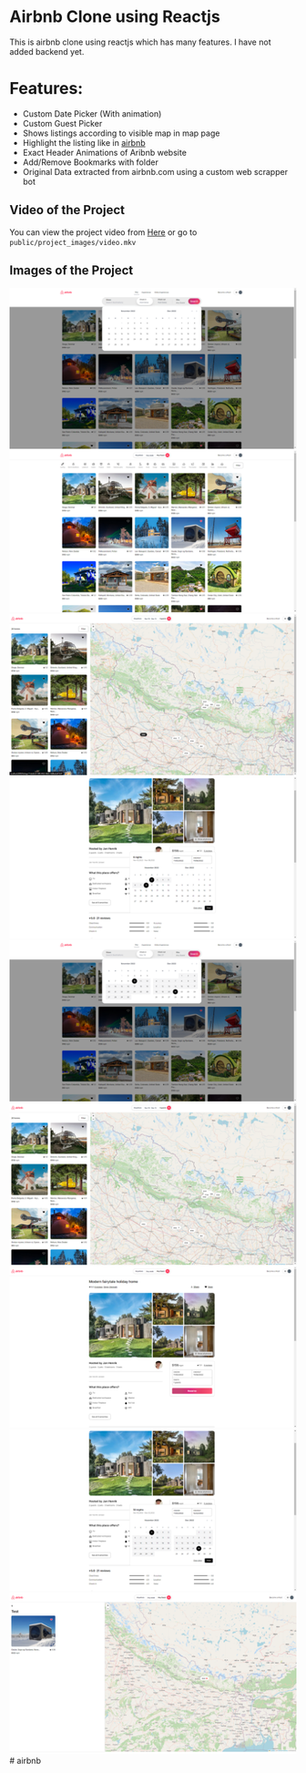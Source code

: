 # Airbnb Clone using Reactjs

This is airbnb clone using reactjs which has many features. I have not added backend yet.

# Features:

- Custom Date Picker (With animation)
- Custom Guest Picker
- Shows listings according to visible map in map page
- Highlight the listing like in [airbnb](https://airbnb.com)
- Exact Header Animations of Aribnb website
- Add/Remove Bookmarks with folder
- Original Data extracted from airbnb.com using a custom web scrapper bot

## Video of the Project

You can view the project video from [Here](https://github.com/ujen5173/airbnb-clone/blob/main/public/project_images/video.mkv) or go to `public/project_images/video.mkv`

## Images of the Project

![](public/project_images/date-picker.png)
![](public/project_images/home.png)
![](public/project_images/search-hover.png)
![](public/project_images/singleListingDatePicker.png)
![](public/project_images/date-picker-2.png)
![](public/project_images/search.png)
![](public/project_images/singleListing.png)
![](public/project_images/singleListingDatePicker-2.png)
![](public/project_images/wishlist-map.png)
#   a i r b n b 
 
 